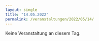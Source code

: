 ```yaml
---
layout: single
title: "14.05.2022"
permalink: /veranstaltungen/2022/05/14/
---
```


Keine Veranstaltung an diesem Tag.
